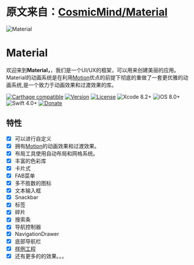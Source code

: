 # 原文来自：[CosmicMind/Material](https://github.com/CosmicMind/Material)

![Material](http://www.cosmicmind.com/material/github/material-logo.png)

# Material
欢迎来到**Material，**，我们是一个UI/UX的框架，可以用来创建美丽的应用。
Material的动画系统是在利用[Motion](https://github.com/CosmicMind/Motion)优点的前提下彻底的重做了一套更优雅的动画系统,是一个致力于动画效果和过渡效果的库。

[![Carthage compatible](https://img.shields.io/badge/Carthage-Compatible-brightgreen.svg?style=flat)](https://github.com/Carthage/Carthage)
[![Version](https://img.shields.io/cocoapods/v/Material.svg?style=flat)](http://cocoapods.org/pods/Material)
[![License](https://img.shields.io/cocoapods/l/Material.svg?style=flat)](https://github.com/CosmicMind/Material/blob/master/LICENSE.md)
![Xcode 8.2+](https://img.shields.io/badge/Xcode-8.2%2B-blue.svg)
![iOS 8.0+](https://img.shields.io/badge/iOS-8.0%2B-blue.svg)
![Swift 4.0+](https://img.shields.io/badge/Swift-4.0%2B-orange.svg)
[![Donate](https://img.shields.io/badge/Donate-PayPal-blue.svg)](https://www.paypal.com/cgi-bin/webscr?cmd=_s-xclick&hosted_button_id=9D6MURMLLUNQ2)

## 特性

- [x] 可以进行自定义
- [x] 拥有[Motion](https://github.com/CosmicMind/Motion)的动画效果和过渡效果。
- [x] 布局工具使用自动布局和网格系统。
- [x] 丰富的色彩库
- [x] 卡片式
- [x] FAB菜单
- [x] 多不胜数的图标
- [x] 文本输入框
- [x] Snackbar
- [x] 标签
- [x] 碎片
- [x] 搜索条
- [x] 导航控制器
- [x] NavigationDrawer
- [x] 底部导航栏
- [x] [样例工程](https://github.com/CosmicMind/Samples)
- [x] 还有更多的的效果。。。
